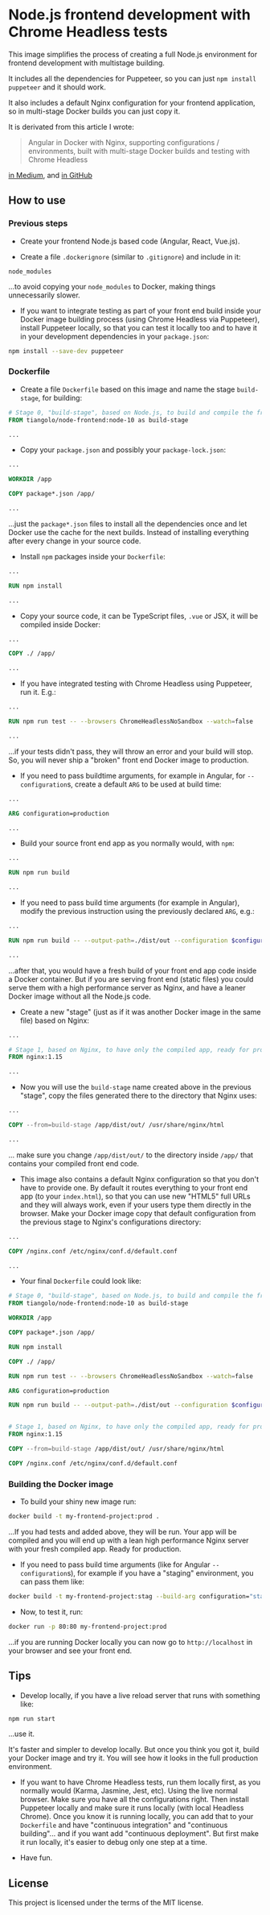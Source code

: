 # Node.js frontend development with Chrome Headless tests

This image simplifies the process of creating a full Node.js environment for frontend development with multistage building.

It includes all the dependencies for Puppeteer, so you can just `npm install puppeteer` and it should work.

It also includes a default Nginx configuration for your frontend application, so in multi-stage Docker builds you can just copy it.

It is derivated from this article I wrote:

> Angular in Docker with Nginx, supporting configurations / environments, built with multi-stage Docker builds and testing with Chrome Headless

 [in Medium](https://medium.com/@tiangolo/angular-in-docker-with-nginx-supporting-environments-built-with-multi-stage-docker-builds-bb9f1724e984), and [in GitHub](https://github.com/tiangolo/medium-posts/tree/master/angular-in-docker)

 ## How to use

### Previous steps

* Create your frontend Node.js based code (Angular, React, Vue.js).

* Create a file `.dockerignore` (similar to `.gitignore`) and include in it:

```
node_modules
```

...to avoid copying your `node_modules` to Docker, making things unnecessarily slower.

* If you want to integrate testing as part of your front end build inside your Docker image building process (using Chrome Headless via Puppeteer), install Puppeteer locally, so that you can test it locally too and to have it in your development dependencies in your `package.json`:

```bash
npm install --save-dev puppeteer
```

### Dockerfile

* Create a file `Dockerfile` based on this image and name the stage `build-stage`, for building:

```Dockerfile
# Stage 0, "build-stage", based on Node.js, to build and compile the frontend
FROM tiangolo/node-frontend:node-10 as build-stage

...

```

* Copy your `package.json` and possibly your `package-lock.json`:

```Dockerfile
...

WORKDIR /app

COPY package*.json /app/

...
```

...just the `package*.json` files to install all the dependencies once and let Docker use the cache for the next builds. Instead of installing everything after every change in your source code.

* Install `npm` packages inside your `Dockerfile`:

```Dockerfile
...

RUN npm install

...
```

* Copy your source code, it can be TypeScript files, `.vue` or JSX, it will be compiled inside Docker:


```Dockerfile
...

COPY ./ /app/

...
```

* If you have integrated testing with Chrome Headless using Puppeteer, run it. E.g.:

```Dockerfile
...

RUN npm run test -- --browsers ChromeHeadlessNoSandbox --watch=false

...
```

...if your tests didn't pass, they will throw an error and your build will stop. So, you will never ship a "broken" front end Docker image to production.

* If you need to pass buildtime arguments, for example in Angular, for `--configuration`s, create a default `ARG` to be used at build time:

```Dockerfile
...

ARG configuration=production

...
```

* Build your source front end app as you normally would, with `npm`:

```Dockerfile
...

RUN npm run build

...
```

* If you need to pass build time arguments (for example in Angular), modify the previous instruction using the previously declared `ARG`, e.g.:

```Dockerfile
...

RUN npm run build -- --output-path=./dist/out --configuration $configuration

...
```

...after that, you would have a fresh build of your front end app code inside a Docker container. But if you are serving front end (static files) you could serve them with a high performance server as Nginx, and have a leaner Docker image without all the Node.js code.

* Create a new "stage" (just as if it was another Docker image in the same file) based on Nginx:

```Dockerfile
...

# Stage 1, based on Nginx, to have only the compiled app, ready for production with Nginx
FROM nginx:1.15

...
```

* Now you will use the `build-stage` name created above in the previous "stage", copy the files generated there to the directory that Nginx uses:

```Dockerfile
...

COPY --from=build-stage /app/dist/out/ /usr/share/nginx/html

...
```

... make sure you change `/app/dist/out/` to the directory inside `/app/` that contains your compiled front end code.

* This image also contains a default Nginx configuration so that you don't have to provide one. By default it routes everything to your front end app (to your `index.html`), so that you can use new "HTML5" full URLs and they will always work, even if your users type them directly in the browser. Make your Docker image copy that default configuration from the previous stage to Nginx's configurations directory:

```Dockerfile
...

COPY /nginx.conf /etc/nginx/conf.d/default.conf

...
```

* Your final `Dockerfile` could look like:

```Dockerfile
# Stage 0, "build-stage", based on Node.js, to build and compile the frontend
FROM tiangolo/node-frontend:node-10 as build-stage

WORKDIR /app

COPY package*.json /app/

RUN npm install

COPY ./ /app/

RUN npm run test -- --browsers ChromeHeadlessNoSandbox --watch=false

ARG configuration=production

RUN npm run build -- --output-path=./dist/out --configuration $configuration


# Stage 1, based on Nginx, to have only the compiled app, ready for production with Nginx
FROM nginx:1.15

COPY --from=build-stage /app/dist/out/ /usr/share/nginx/html

COPY /nginx.conf /etc/nginx/conf.d/default.conf
```

### Building the Docker image

* To build your shiny new image run:

```bash
docker build -t my-frontend-project:prod .
```

...If you had tests and added above, they will be run. Your app will be compiled and you will end up with a lean high performance Nginx server with your fresh compiled app. Ready for production.

* If you need to pass build time arguments (like for Angular `--configuration`s), for example if you have a "staging" environment, you can pass them like:

```bash
docker build -t my-frontend-project:stag --build-arg configuration="staging" .
```

* Now, to test it, run:

```bash
docker run -p 80:80 my-frontend-project:prod
```

...if you are running Docker locally you can now go to `http://localhost` in your browser and see your front end.

## Tips

* Develop locally, if you have a live reload server that runs with something like:

```bash
npm run start
```

...use it. 

It's faster and simpler to develop locally. But once you think you got it, build your Docker image and try it. You will see how it looks in the full production environment.

* If you want to have Chrome Headless tests, run them locally first, as you normally would (Karma, Jasmine, Jest, etc). Using the live normal browser. Make sure you have all the configurations right. Then install Puppeteer locally and make sure it runs locally (with local Headless Chrome). Once you know it is running locally, you can add that to your `Dockerfile` and have "continuous integration" and "continuous building"... and if you want add "continuous deployment". But first make it run locally, it's easier to debug only one step at a time.

* Have fun.

## License

This project is licensed under the terms of the MIT license.
